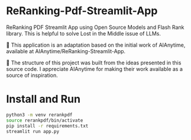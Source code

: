 # ReRanking-Pdf-Streamlit-App

ReRanking PDF Streamlit App using Open Source Models and Flash Rank library. This is helpful to solve Lost in the Middle issue of LLMs.

🚀 This application is an adaptation based on the initial work of AIAnytime, available at AIAnytime/ReRanking-Streamlit-App.

🌟 The structure of this project was built from the ideas presented in this source code. I appreciate AIAnytime for making their work available as a source of inspiration.

# Install and Run

```sh
python3 -m venv rerankpdf
source rerankpdf/bin/activate
pip install -r requirements.txt
streamlit run app.py
```